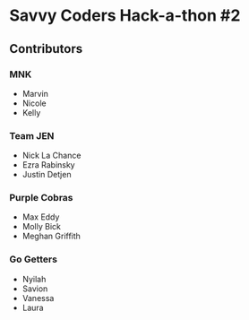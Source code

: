 # Savvy Coders Hack-a-thon #2

## Contributors

### MNK

- Marvin
- Nicole
- Kelly

### Team JEN

- Nick La Chance
- Ezra Rabinsky
- Justin Detjen

### Purple Cobras

- Max Eddy
- Molly Bick
- Meghan Griffith

### Go Getters

- Nyilah
- Savion
- Vanessa
- Laura

